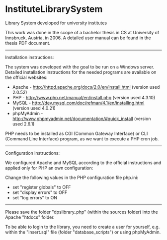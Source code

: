 InstituteLibrarySystem
======================

Library System developed for university institutes

This work was done in the scope of a bachelor thesis in CS at University of Innsbruck, Austria, in 2006. A detailed user manual can be found in the thesis PDF document.

----------

Installation instructions:

The system was developed with the goal to be run on a Windows server. Detailed installation instructions for the needed programs are available on the official websites:
- Apache - http://httpd.apache.org/docs/2.0/en/install.html (version used 2.0.52)
- PHP - http://www.php.net/manual/en/install.php (version used 4.3.10)
- MySQL - http://dev.mysql.com/doc/refman/4.1/en/installing.html (version used 4.0.21)
- phpMyAdmin - http://www.phpmyadmin.net/documentation/#quick_install (version used 2.6.1)

PHP needs to be installed as CGI (Common Gateway Interface) or CLI (Command Line Interface) program, as we want to execute a PHP cron job.

----------

Configuration instructions:

We configured Apache and MySQL according to the official instructions and applied only for PHP an own configuration:

Change the following values in the PHP configuration file php.ini:
- set "register globals" to OFF
- set "display errors" to OFF
- set "log errors" to ON

----------

Please save the folder "dpslibrary_php" (within the sources folder) into the Apache "htdocs" folder.

To be able to login to the library, you need to create a user for yourself, e.g. within the "insert.sql" file (folder "database_scripts") or using phpMyAdmin.